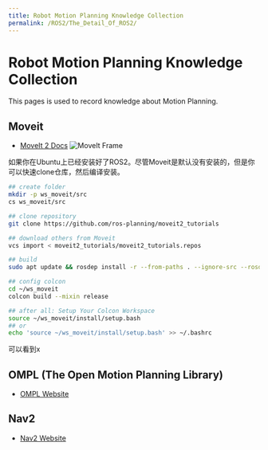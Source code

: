 ```yaml
---
title: Robot Motion Planning Knowledge Collection
permalink: /ROS2/The_Detail_Of_ROS2/
---
```


# Robot Motion Planning Knowledge Collection
This pages is used to record knowledge about Motion Planning.

## Moveit
* [MoveIt 2 Docs](https://moveit.picknik.ai/main/index.html)
![MoveIt Frame](https://moveit.picknik.ai/main/_images/moveit_pipeline.png)

如果你在Ubuntu上已经安装好了ROS2。尽管Moveit是默认没有安装的，但是你可以快速clone仓库，然后编译安装。
```bash
## create folder
mkdir -p ws_moveit/src
cs ws_moveit/src

## clone repository
git clone https://github.com/ros-planning/moveit2_tutorials

## download others from Moveit
vcs import < moveit2_tutorials/moveit2_tutorials.repos

## build
sudo apt update && rosdep install -r --from-paths . --ignore-src --rosdistro $ROS_DISTRO -y

## config colcon
cd ~/ws_moveit
colcon build --mixin release

## after all: Setup Your Colcon Workspace
source ~/ws_moveit/install/setup.bash
## or 
echo 'source ~/ws_moveit/install/setup.bash' >> ~/.bashrc

```
可以看到x

## OMPL (The Open Motion Planning Library)
* [OMPL Website](https://ompl.kavrakilab.org/)


##  Nav2
* [Nav2 Website](https://navigation.ros.org/)